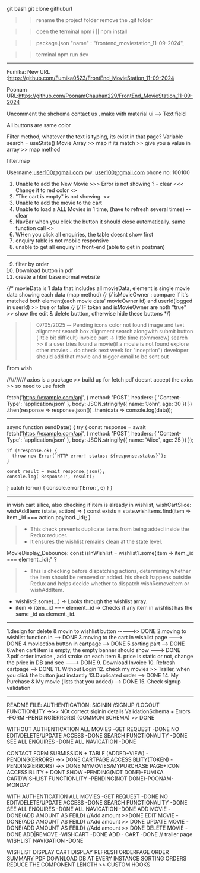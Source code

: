 git bash
git clone githuburl

>> rename the project folder
>> remove the .git folder

>>open the terminal
>>npm i || npm install

>>package.json
>>"name" : "frontend_moviestation_11-09-2024",

>>terminal
>>npm run dev
-------------------------------------------------------------------------
Fumika:
New URL :https://github.com/Fumika0523/FrontEnd_MovieStation_11-09-2024

Poonam 
URL:https://github.com/PoonamChauhan229/FrontEnd_MovieStation_11-09-2024

<!-- Add Movie -->
Uncomment the shchema
contact us , make with material ui --> Text field

All buttons are same color

<!-- Search Bar -->
Filter method, whatever the text is typing, its exist in that page?
Variable search = useState() 
Movie Array >> map
if its match >> give you a value in array >> map method

filter.map

Username:user100@gmail.com
pw: user100@gmail.com
phone no: 100100

<!-- ISSUE -->
1. Unable to add the New Movie >>> Error is not showing ? - clear <<< Change it to red color <<DONE>>
2. "The cart is empty" is not showing. <<DONE>>
3. Unable to add the movie to the cart 
4. Unable to load a ALL Movies in 1 time, (have to refresh several times) -- clear
5. NavBar when you click the button it should close automatically. same function call <<DONE>>
6. WHen you click all enquiries, the table doesnt show first
7. enquiry table is not mobile responsive
8. unable to get all enquiry in front-end (able to get in postman)

---
9. filter by order
10. Download button in pdf
11. create a html base normal website



{/* movieData is 1 data that includes all movieData,
    element is single movie data showing each data (map method) */}
    {/* isMovieOwner : compare if it's matched both element(each movie data' movieOwner id) and userId(logged in userId) >> true or false  */}
    {/* IF token and isMovieOwner are noth "true" >> show the edit & delete buttton, otherwise hide these buttons */}

>> 07/05/2025 -- Pending
icons color
not found image and text alignment
search box alignment 
search alongwith submit button (little bit difficult)
invoice part -> little time (tommorow)
search >> if a user tries found a movie(if a movie is not found explore other movies .. do check next week for "inception") 
>> developer should add that movie and trigger email to be sent out

From wish 

//////////
axios is a package >> build up for fetch
pdf doesnt accept the axios >> so need to use fetch

fetch('https://example.com/api', {
  method: 'POST',
  headers: {
    'Content-Type': 'application/json'
  },
  body: JSON.stringify({
    name: 'John',
    age: 30
  })
})
.then(response => response.json())
.then(data => console.log(data));


------------------------------------

async function sendData() {
  try {
    const response = await fetch('https://example.com/api', {
      method: 'POST',
      headers: {
        'Content-Type': 'application/json'
      },
      body: JSON.stringify({
        name: 'Alice',
        age: 25
      })
    });

    if (!response.ok) {
      throw new Error(`HTTP error! status: ${response.status}`);
    }

    const result = await response.json();
    console.log('Response:', result);
  } catch (error) {
    console.error('Error:', e)
    }
}



----
in wish cart silice, also checking if item is already in wishlist,
wishCartSlice: 
 wishAddItem: (state, action) => {
      const exists = state.wishItems.find(item => item._id === action.payload._id); }
> - This check prevents duplicate items from being added inside the Redux reducer.
> - It ensures the wishlist remains clean at the state level.


MovieDisplay_Debounce:
 const isInWishlist = wishlist?.some(item => item._id === element._id);"   ?
>- This is checking before dispatching actions, determining whether the item should be removed or added.
>his check happens outside Redux and helps decide whether to dispatch wishRemoveItem or wishAddItem.

- wishlist?.some(...) → Looks through the wishlist array.
- item => item._id === element._id → Checks if any item in wishlist has the same _id as element._id.

----------------------
1.design for delete & movin to wishlist button                ----->> DONE
2.moving to wishlist function in                              --> DONE
3.moving to the cart in wishlist page                        ---> DONE
4.moviection button in cartpage                               --> DONE
5.sorting part                                                 --> DONE
6.when cart item is empty, the empty banner should show       ---> DONE
7.pdf order invoice , add stroke on each item 
8. price is static or not, change the price in DB and see      ---> DONE
9. Download Invoice
10. Refresh cartpage                                            --> DONE
11. Without Login
12. check my movies <WOrk> >> Trailer, when you click the button just instantly 
13.Duplicated order     --> DONE
14. My Purchase & My movie (lists that you added)   --> DONE
15. Check signup validation

------------
README FILE:
AUTHENTICATION:
SIGININ /SIGNUP /LOGOUT FUNCTIONLITY                    ->>> NOt correct siginin details
ValidationSchema + Errors -FORM                         -PENDING(ERRORS) (COMMON SCHEMA) >> DONE

WITHOUT AUTHENTICATION
ALL MOVIES -GET REQUEST                                  -DONE
NO EDIT/DELETE/UPDATE ACCESS                             -DONE
SEARCH FUNCTIONALITY                                     -DONE
SEE ALL ENQUIRES                                         -DONE
ALL NAVIGATION                                           -DONE

CONTACT FORM SUBMISSION + TABLE (ADDED+VIEW)             -PENDING(ERRORS) ->> DONE
CARTPAGE ACCESSIBLITY(TOKEN)                             -PENDING(ERRORS) ->> DONE
MYMOVIES/MYPURCHASE   PAGE+ICON ACCESSIBLITY + DONT SHOW -PENDING(NOT DONE)-FUMIKA <WORK>
CART/WISHLIST FUNCTIONLITY                               -PENDING(NOT DONE)-POONAM-MONDAY

WITH AUTHENTICATION
ALL MOVIES -GET REQUEST                                 -DONE
NO EDIT/DELETE/UPDATE ACCESS                            -DONE
SEARCH FUNCTIONALITY                                    -DONE
SEE ALL ENQUIRES                                        -DONE
ALL NAVIGATION                                          -DONE
ADD MOVIE                                               -DONE(ADD AMOUNT AS FEILD) //Add amount  >>DONE
EDIT MOVIE                                              -DONE(ADD AMOUNT AS FEILD) //Add amount  >> DONE
UPDATE MOVIE                                            -DONE(ADD AMOUNT AS FEILD) //Add amount   >> DONE
DELETE MOVIE                                            -DONE
ADD|REMOVE -WISHCART                                    -DONE
ADD - CART                                              -DONE // trailer page
WISHLIST NAVIGATION                                     -DONE


WISHLIST DISPLAY
CART DISPLAY
REFRESH
ORDERPAGE
ORDER SUMMARY
PDF DOWNLOAD
DB AT EVERY INSTANCE
SORTING ORDERS
REDUCE THE COMPONENT LENGTH  >> CUSTOM HOOKS